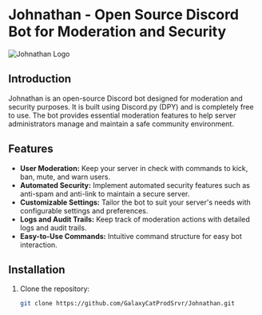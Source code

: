 # Johnathan - Open Source Discord Bot for Moderation and Security

![Johnathan Logo](https://example.com/johnathan_logo.png)

## Introduction

Johnathan is an open-source Discord bot designed for moderation and security purposes. It is built using Discord.py (DPY) and is completely free to use. The bot provides essential moderation features to help server administrators manage and maintain a safe community environment.

## Features

- **User Moderation:** Keep your server in check with commands to kick, ban, mute, and warn users.
- **Automated Security:** Implement automated security features such as anti-spam and anti-link to maintain a secure server.
- **Customizable Settings:** Tailor the bot to suit your server's needs with configurable settings and preferences.
- **Logs and Audit Trails:** Keep track of moderation actions with detailed logs and audit trails.
- **Easy-to-Use Commands:** Intuitive command structure for easy bot interaction.

## Installation

1. Clone the repository:

   ```bash
   git clone https://github.com/GalaxyCatProdSrvr/Johnathan.git
